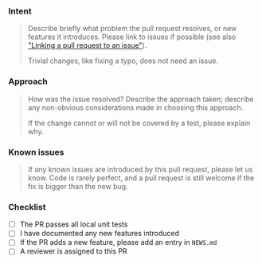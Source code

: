 <!-- Thanks for contributing!

Before creating your pull request, please read this comment in its entirety.
This will help with reviewing the changes and hopefully merge your changes into
the repository as smoothly as possible.


# Pull request title

Your title should be short yet exhaustive. Hopefully, this comes easily,
as pull requests should be single-topic as possible.


# Issue references
Ideally, the PR addresses an issue. If so, please reference the issue number
in the PR title and/or the body text. See also "Linking a pull request to an issue"
linked in the "Intent" section.


# Automated tests
The package supports several backends, and tests the coverage of these.
If the pull request modifies code which is used by multiple backends, please
test the changes locally before submitting a pull request if possible.
-->

### Intent

> Describe briefly what problem the pull request resolves, or new features it
> introduces.
> Please link to issues if possible
> (see also ["Linking a pull request to an issue"](https://docs.github.com/en/get-started/writing-on-github/working-with-advanced-formatting/using-keywords-in-issues-and-pull-requests#linking-a-pull-request-to-an-issue)).
>
> Trivial changes, like fixing a typo, does not need an issue. 


### Approach

> How was the issue resolved?
> Describe the approach taken; describe any non-obvious considerations made in
> choosing this approach.
>
> If the change cannot or will not be covered by a test, please explain why.


### Known issues
> If any known issues are introduced by this pull request, please let us know.
> Code is rarely perfect, and a pull request is still welcome if the fix is
> bigger than the new bug.


### Checklist

* [ ] The PR passes all local unit tests
* [ ] I have documented any new features introduced
* [ ] If the PR adds a new feature, please add an entry in `NEWS.md`
* [ ] A reviewer is assigned to this PR
